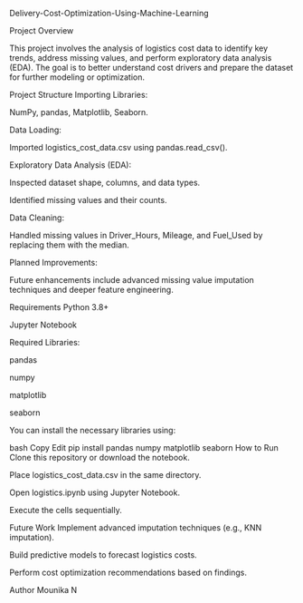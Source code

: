 Delivery-Cost-Optimization-Using-Machine-Learning

Project Overview

This project involves the analysis of logistics cost data to identify key trends, address missing values, and perform exploratory data analysis (EDA).
The goal is to better understand cost drivers and prepare the dataset for further modeling or optimization.

Project Structure
Importing Libraries:

NumPy, pandas, Matplotlib, Seaborn.

Data Loading:

Imported logistics_cost_data.csv using pandas.read_csv().

Exploratory Data Analysis (EDA):

Inspected dataset shape, columns, and data types.

Identified missing values and their counts.

Data Cleaning:

Handled missing values in Driver_Hours, Mileage, and Fuel_Used by replacing them with the median.

Planned Improvements:

Future enhancements include advanced missing value imputation techniques and deeper feature engineering.

Requirements
Python 3.8+

Jupyter Notebook

Required Libraries:

pandas

numpy

matplotlib

seaborn

You can install the necessary libraries using:

bash
Copy
Edit
pip install pandas numpy matplotlib seaborn
How to Run
Clone this repository or download the notebook.

Place logistics_cost_data.csv in the same directory.

Open logistics.ipynb using Jupyter Notebook.

Execute the cells sequentially.

Future Work
Implement advanced imputation techniques (e.g., KNN imputation).

Build predictive models to forecast logistics costs.

Perform cost optimization recommendations based on findings.

Author
Mounika N
